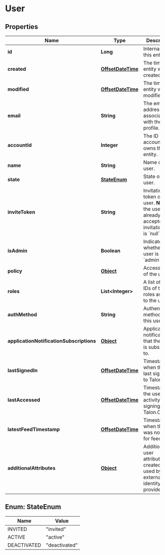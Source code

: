 

# User

## Properties

Name | Type | Description | Notes
------------ | ------------- | ------------- | -------------
**id** | **Long** | Internal ID of this entity. | 
**created** | [**OffsetDateTime**](OffsetDateTime.md) | The time this entity was created. | 
**modified** | [**OffsetDateTime**](OffsetDateTime.md) | The time this entity was last modified. | 
**email** | **String** | The email address associated with the user profile. | 
**accountId** | **Integer** | The ID of the account that owns this entity. | 
**name** | **String** | Name of the user. | 
**state** | [**StateEnum**](#StateEnum) | State of the user. | 
**inviteToken** | **String** | Invitation token of the user.  **Note**: If the user has already accepted their invitation, this is &#x60;null&#x60;.  | 
**isAdmin** | **Boolean** | Indicates whether the user is an &#x60;admin&#x60;. |  [optional]
**policy** | [**Object**](.md) | Access level of the user. | 
**roles** | **List&lt;Integer&gt;** | A list of the IDs of the roles assigned to the user. |  [optional]
**authMethod** | **String** | Authentication method for this user. |  [optional]
**applicationNotificationSubscriptions** | [**Object**](.md) | Application notifications that the user is subscribed to. |  [optional]
**lastSignedIn** | [**OffsetDateTime**](OffsetDateTime.md) | Timestamp when the user last signed in to Talon.One. |  [optional]
**lastAccessed** | [**OffsetDateTime**](OffsetDateTime.md) | Timestamp of the user&#39;s last activity after signing in to Talon.One. |  [optional]
**latestFeedTimestamp** | [**OffsetDateTime**](OffsetDateTime.md) | Timestamp when the user was notified for feed. |  [optional]
**additionalAttributes** | [**Object**](.md) | Additional user attributes, created and used by external identity providers. |  [optional]



## Enum: StateEnum

Name | Value
---- | -----
INVITED | &quot;invited&quot;
ACTIVE | &quot;active&quot;
DEACTIVATED | &quot;deactivated&quot;



